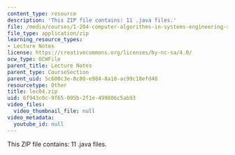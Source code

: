 ```yaml
---
content_type: resource
description: 'This ZIP file contains: 11 .java files.'
file: /media/courses/1-204-computer-algorithms-in-systems-engineering-spring-2010/6f943c0c9f65095b2f1e499806c5ab93_lec04.zip
file_type: application/zip
learning_resource_types:
- Lecture Notes
license: https://creativecommons.org/licenses/by-nc-sa/4.0/
ocw_type: OCWFile
parent_title: Lecture Notes
parent_type: CourseSection
parent_uid: 5c600c3e-8c80-e984-8a10-ac99c18efd48
resourcetype: Other
title: lec04.zip
uid: 6f943c0c-9f65-095b-2f1e-499806c5ab93
video_files:
  video_thumbnail_file: null
video_metadata:
  youtube_id: null
---
```

This ZIP file contains: 11 .java files.